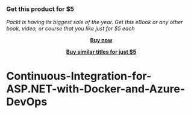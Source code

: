 
### Get this product for $5

<i>Packt is having its biggest sale of the year. Get this eBook or any other book, video, or course that you like just for $5 each</i>


<b><p align='center'>[Buy now](https://packt.link/9781801070546)</p></b>


<b><p align='center'>[Buy similar titles for just $5](https://subscription.packtpub.com/search)</p></b>


# Continuous-Integration-for-ASP.NET-with-Docker-and-Azure-DevOps